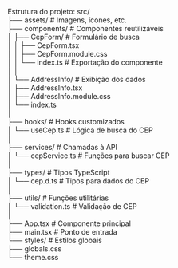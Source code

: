 Estrutura do projeto:
src/  
├── assets/               # Imagens, ícones, etc.  
├── components/           # Componentes reutilizáveis  
│   ├── CepForm/          # Formulário de busca  
│   │   ├── CepForm.tsx  
│   │   ├── CepForm.module.css  
│   │   └── index.ts      # Exportação do componente  
│   │  
│   └── AddressInfo/      # Exibição dos dados  
│       ├── AddressInfo.tsx  
│       ├── AddressInfo.module.css  
│       └── index.ts  
│  
├── hooks/                # Hooks customizados  
│   └── useCep.ts         # Lógica de busca do CEP  
│  
├── services/             # Chamadas à API  
│   └── cepService.ts     # Funções para buscar CEP  
│  
├── types/                # Tipos TypeScript  
│   └── cep.d.ts          # Tipos para dados do CEP  
│  
├── utils/                # Funções utilitárias  
│   └── validation.ts     # Validação de CEP  
│  
├── App.tsx               # Componente principal  
├── main.tsx              # Ponto de entrada  
└── styles/               # Estilos globais  
    ├── globals.css  
    └── theme.css  
